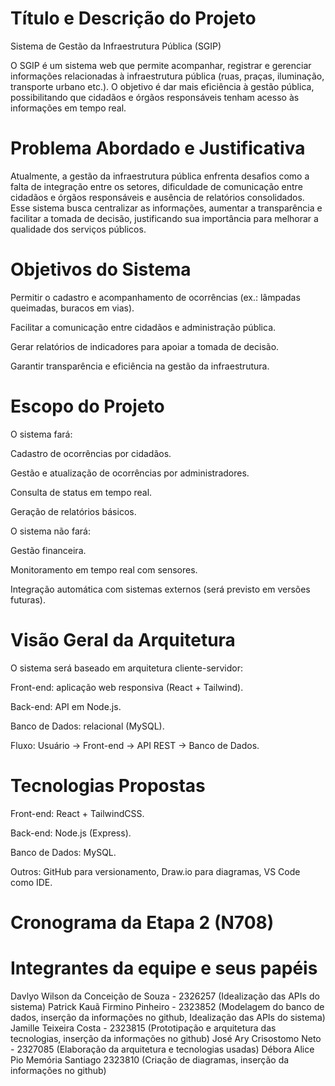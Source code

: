 # Título e Descrição do Projeto

Sistema de Gestão da Infraestrutura Pública (SGIP)

O SGIP é um sistema web que permite acompanhar, registrar e gerenciar informações relacionadas à infraestrutura pública (ruas, praças, iluminação, transporte urbano etc.).
O objetivo é dar mais eficiência à gestão pública, possibilitando que cidadãos e órgãos responsáveis tenham acesso às informações em tempo real.

# Problema Abordado e Justificativa

Atualmente, a gestão da infraestrutura pública enfrenta desafios como a falta de integração entre os setores, dificuldade de comunicação entre cidadãos e órgãos responsáveis e ausência de relatórios consolidados.
Esse sistema busca centralizar as informações, aumentar a transparência e facilitar a tomada de decisão, justificando sua importância para melhorar a qualidade dos serviços públicos.

# Objetivos do Sistema

Permitir o cadastro e acompanhamento de ocorrências (ex.: lâmpadas queimadas, buracos em vias).

Facilitar a comunicação entre cidadãos e administração pública.

Gerar relatórios de indicadores para apoiar a tomada de decisão.

Garantir transparência e eficiência na gestão da infraestrutura.

# Escopo do Projeto

O sistema fará:

Cadastro de ocorrências por cidadãos.

Gestão e atualização de ocorrências por administradores.

Consulta de status em tempo real.

Geração de relatórios básicos.


O sistema não fará:

Gestão financeira.

Monitoramento em tempo real com sensores.

Integração automática com sistemas externos (será previsto em versões futuras).

# Visão Geral da Arquitetura

O sistema será baseado em arquitetura cliente-servidor:

Front-end: aplicação web responsiva (React + Tailwind).

Back-end: API em Node.js.

Banco de Dados: relacional (MySQL).

Fluxo: Usuário → Front-end → API REST → Banco de Dados.

# Tecnologias Propostas 

Front-end: React + TailwindCSS.

Back-end: Node.js (Express).

Banco de Dados: MySQL.

Outros: GitHub para versionamento, Draw.io para diagramas, VS Code como IDE.


# Cronograma da Etapa 2 (N708)

# Integrantes da equipe e seus papéis

Davlyo Wilson da Conceição de Souza - 2326257 (Idealização das APIs do sistema)
Patrick Kauã Firmino Pinheiro - 2323852 (Modelagem do banco de dados, inserção da informações no github, Idealização das APIs do sistema)
Jamille Teixeira Costa - 2323815 (Prototipação e arquitetura das tecnologias, inserção da informações no github)
José Ary Crisostomo Neto - 2327085 (Elaboração da arquitetura e tecnologias usadas)
Débora Alice Pio Memória Santiago 2323810 (Criação de diagramas, inserção da informações no github)
